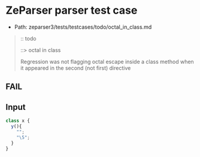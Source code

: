 # ZeParser parser test case

- Path: zeparser3/tests/testcases/todo/octal_in_class.md

> :: todo
>
> ::> octal in class
>
> Regression was not flagging octal escape inside a class method when it appeared in the second (not first) directive

## FAIL

## Input

`````js
class x {
  y(){
    "";
    "\5";
  }
}
`````


